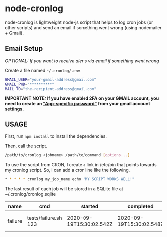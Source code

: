 # node-cronlog

node-cronlog is lightweight node-js script that helps to log cron jobs (or other scripts) and send an email if something went wrong (using nodemailer + Gmail).

## Email Setup

*OPTIONAL: If you want to receive alerts via email if something went wrong*

Create a file named `~/.cronlog/.env`
```bash ~/.cronlog/.env
GMAIL_USER="your-gmail-address@gmail.com"
GMAIL_PWD="**********"
MAIL_TO="the-recipient-address@gmail.com"
```

**IMPORTANT NOTE: If you have enabled 2FA on your GMAIL account, you need to create an ["App-specific password"](https://www.google.com/url?sa=t&rct=j&q=&esrc=s&source=web&cd=&cad=rja&uact=8&ved=2ahUKEwjCzsLKw_XrAhVL5uAKHeN2DBMQFjAAegQIAxAB&url=https%3A%2F%2Fsupport.google.com%2Faccounts%2Fanswer%2F185833%3Fhl%3Den&usg=AOvVaw2qwXmKRTjsa0k-q38HqJIX) from your gmail account settings.**

## USAGE

First, run `npm install` to install the dependencies.

Then, call the script.
```bash
/path/to/cronlog <jobname> /path/to/command [options...] 
```

To use the script from CRON, I create a link in /etc/bin that points towards my cronlog script. So, I can add a cron line like the following.

```bash
* * * * * cronlog my_job_name echo "MY SCRIPT WORKS WELL!"
```

The last result of each job will be stored in a SQLite file at ~/.cronlog/cronlog.sqlite

|name       |cmd                 |started                 |completed               |duration  |output                   |status    
|---------- |--------------------|------------------------|------------------------|----------|-------------------------|----------
|failure    |tests/failure.sh 123|2020-09-19T15:30:02.542Z|2020-09-19T15:30:02.548Z|0.006     |This script failed.      |1